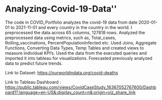 # Analyzing-Covid-19-Data''
The code in COVID_Portfolio analyzes the covid-19 data from date 2020-01-01 to 2021-11-01 and every country in the country in the world. I preprocessed the data across 65 columns, 127818 rows. Analyzed the preprocessed data using metrics, such as, Total_cases, Rolling_vaccinations, PercentPopulationInfected etc. Used Joins, Aggregate Functions, Converting Data Types, Temp Tables and created views to measure individual KPI’s. Used the data from the executed queries and imported it into tableau for visualizations. Forecasted 
previously analyzed data to predict future trends.

Link to Dataset: https://ourworldindata.org/covid-deaths


Link to Tableau Dashboard : https://public.tableau.com/views/CovidCaseStudy_16367052767600/Dashboard1?:language=en-US&:display_count=n&:origin=viz_share_link
